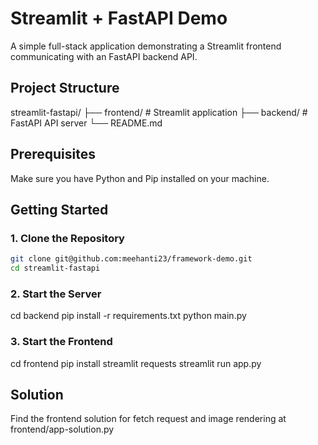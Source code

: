 # Streamlit + FastAPI Demo

A simple full-stack application demonstrating a Streamlit frontend communicating with an FastAPI backend API.

## Project Structure
streamlit-fastapi/
├── frontend/          # Streamlit application
├── backend/           # FastAPI API server
└── README.md

## Prerequisites

Make sure you have Python and Pip installed on your machine.

## Getting Started

### 1. Clone the Repository

```bash
git clone git@github.com:meehanti23/framework-demo.git
cd streamlit-fastapi
```

### 2. Start the Server

cd backend
pip install -r requirements.txt
python main.py

### 3. Start the Frontend

cd frontend
pip install streamlit requests
streamlit run app.py

## Solution
Find the frontend solution for fetch request and image rendering at frontend/app-solution.py